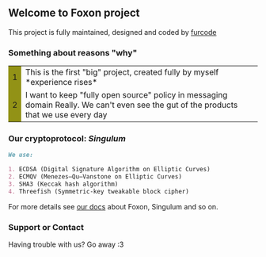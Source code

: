 ## Welcome to Foxon project

This project is fully maintained, designed and coded by [furcode](https://guides.github.com/furc0de/)

### Something about reasons "why"

<table>
  <tr>
     <td bgcolor="#929216">1</td>
     <td >This is the first "big" project, created fully by myself *experience rises*</td>
  </tr>
   <tr>
     <td bgcolor="#929216">2</td>
     <td>
 I want to keep "fully open source" policy in messaging domain Really. We can't even see the gut of the products that we use every day
      </td>
  </tr>
</table>

### Our cryptoprotocol: _Singulum_

```markdown
We use:

1. ECDSA (Digital Signature Algorithm on Elliptic Curves)
2. ECMQV (Menezes–Qu–Vanstone on Elliptic Curves)
3. SHA3 (Keccak hash algorithm)
4. Threefish (Symmetric-key tweakable block cipher)

```

For more details see [our docs](https://waaark.com/error) about Foxon, Singulum and so on.

### Support or Contact
Having trouble with us? Go away :3
